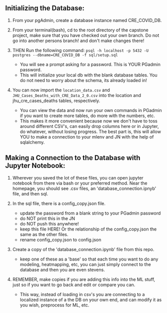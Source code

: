 ## Initializing the Database:

1. From your pgAdmin, create a database instance named CRE_COVID_DB.

2. From your terminal(bash), cd to the root directory of the capstone project, 
make sure that you have checked out your own branch. Do not go into another persons branch!
and don't make changes there! 

3. THEN Run the following command: `psql -h localhost -p 5432 -U postgres --dbname=CRE_COVID_DB -f sql/setup.sql`
    - You will see a prompt asking for a password. This is YOUR PGadmin password.
    - This will initialize your local db with the blank database tables. You do not need to worry about the schema, its already loaded in!

4. You can now import the `location_data.csv` and `JHU_Cases_Deaths_with_CRE_Data_2_0.csv` into the location and jhu_cre_cases_deaths tables, respectively.
    - You can view the data and now run your own commands in PGadmin if you want to create more tables, do more with the numbers, etc. 
    - This makes it more convenient because now we don't have to toss around different CSV's, can easily drop columns here or in Jupyter, do whatever,
      without losing progress. The best part is, this will allow YOU to make a connection to your mlenv and JN with the help of sqlalchemy.

## Making a Connection to the Database with Jupyter Notebook:

1. Wherever you saved the lot of these files, you can open jupyter notebook from there via bash or your preferred method. Near the homepage, you should see
   .csv files, an 'database_connection.ipnyb' file, and then sql. 
2. In the sql file, there is a config_copy.json file. 
    - update the password from a blank string to your PGadmin password
    - do NOT print this in the JN
    - do NOT push this anywhere!
    - keep this file HERE! Or the relationship of the config_copy.json the same as the other files.
    - rename config_copy.json to config.json

3. Create a copy of the 'database_connection.ipynb' file from this repo.
    - keep one of these as a 'base' so that each time you want to do any modeling, heatmapping, etc, you can just simply connect to the 
    database and then you are even stevens.
    
4. REMEMBER, make copies if you are adding this info into the ML stuff, just so if you want to go back and edit or compare you can.
    - This way, instead of loading in csv's you are connecting to a localized instance of a the DB on your own end, and can modify it as you wish, preprocess for ML,
      etc.

